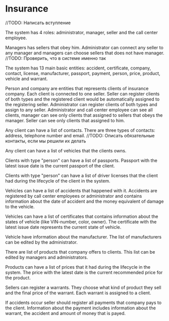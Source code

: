 Insurance
=========
//TODO: Написать вступление

The system has 4 roles: administrator, manager, seller and the call center
employee.

Managers has sellers that obey him. Administrator can connect any seller to
any manager and managers can choose sellers that does not have manager. //TODO: Проверить, что в системе именно так  

The system has 13 main basic entities: accident, certificate, company, contact,
license, manufacturer, passport, payment, person, price, product, vehicle and
warrant.

Person and company are entities that represents clients of insurance company.
Each client is connected to one seller. Seller can register clients of both
types and the registered client would be automatically assigned to
the registering seller. Administrator can register clients of both types
and assign to any seller. Administrator and call center employee can see all
clients, manager can see only clients that assigned to sellers that obeys
the manager. Seller can see only clients that assigned to him.

Any client can have a list of contacts. There are three types of contacts:
address, telephone number and email. //TODO: Описать обязательные контакты, если мы решили их делать

Any client can have a list of vehicles that the clients owns.

Clients with type "person" can have a list of passports.
Passport with the latest issue date is the current passport of the client. 

Clients with type "person" can have a list of driver licenses that the client
had during the lifecycle of the client in the system.

Vehicles can have a list of accidents that happened with it.
Accidents are registered by call center employees or administrator and contains
information about the date of accident and the money equivalent of damage
to the vehicle.

Vehicles can have a list of certificates that contains information about
the states of vehicle (like VIN-number, color, owner). The certificate with
the latest issue date represents the current state of vehicle.

Vehicle have information about the manufacturer. The list of manufacturers
can be edited by the administrator.

There are list of products that company offers to clients. This list can be
edited by managers and administrators.

Products can have a list of prices that it had during the lifecycle in the
system. The price with the latest date is the current recommended price for
the product.

Sellers can register a warrants. They choose what kind of product they sell
and the final price of the warrant. Each warrant is assigned to a client.

If accidents occur seller should register all payments that company pays
to the client. Information about the payment includes information about
the warrant, the accident and amount of money that is payed.